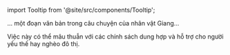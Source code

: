 import Tooltip from '@site/src/components/Tooltip';

... một đoạn văn bản trong câu chuyện của nhân vật Giang...

Việc này có thể mâu thuẫn với các chính sách dung hợp và hỗ trợ cho <Tooltip id="nguoi-yeu-the" content="Người yếu thế là những cá nhân hoặc nhóm người có nguy cơ bị tổn thương cao hơn do các rào cản xã hội, kinh tế, hoặc thể chất." link="/docs/knowledge-base/human-rights/vulnerable-groups">người yếu thế</Tooltip> hay nghèo đô thị.
